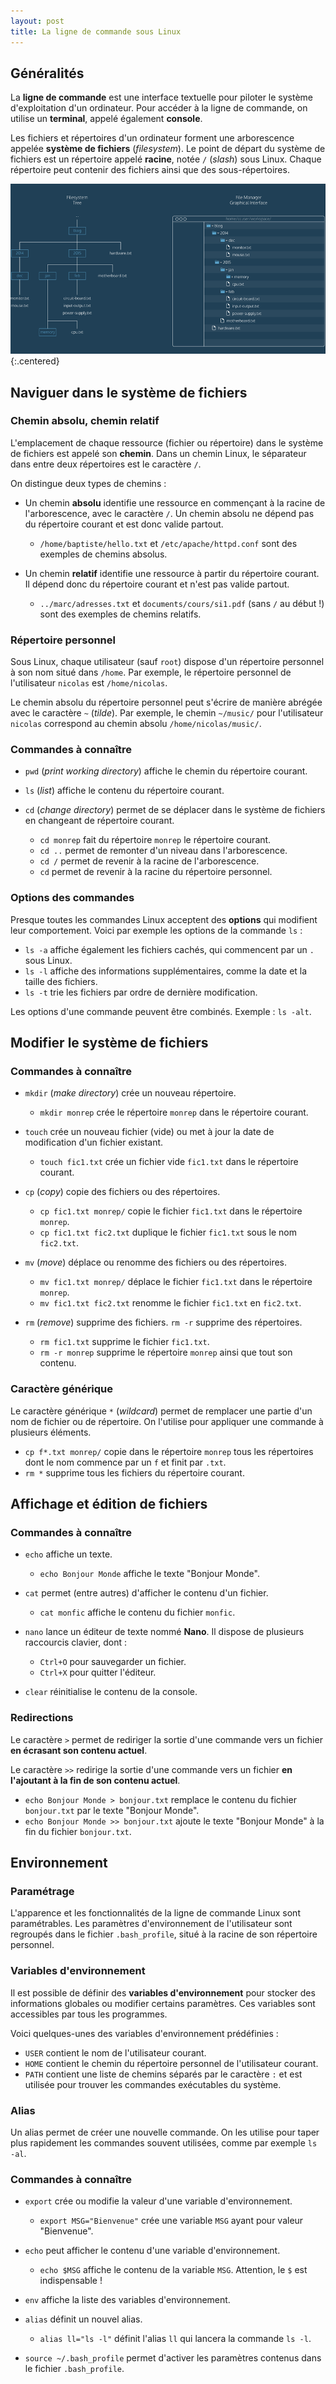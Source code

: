 ```yaml
---
layout: post
title: La ligne de commande sous Linux
---
```


## Généralités

La **ligne de commande** est une interface textuelle pour piloter le système d'exploitation d'un ordinateur. Pour accéder à la ligne de commande, on utilise un **terminal**, appelé également **console**.

Les fichiers et répertoires d'un ordinateur forment une arborescence appelée **système de fichiers** (*filesystem*). Le point de départ du système de fichiers est un répertoire appelé **racine**, notée `/` (*slash*) sous Linux. Chaque répertoire peut contenir des fichiers ainsi que des sous-répertoires.

![](../assets/ligne-commande-linux/codecademy-cmdline-filesystem-small.png)
{:.centered}

## Naviguer dans le système de fichiers

### Chemin absolu, chemin relatif

L'emplacement de chaque ressource (fichier ou répertoire) dans le système de fichiers est appelé son **chemin**. Dans un chemin Linux, le séparateur dans entre deux répertoires est le caractère `/`.

On distingue deux types de chemins :

* Un chemin **absolu** identifie une ressource en commençant à la racine de l'arborescence, avec le caractère `/`. Un chemin absolu ne dépend pas du répertoire courant et est donc valide partout.

    * `/home/baptiste/hello.txt` et `/etc/apache/httpd.conf` sont des exemples de chemins absolus.

* Un chemin **relatif** identifie une ressource à partir du répertoire courant. Il dépend donc du répertoire courant et n'est pas valide partout.

    * `../marc/adresses.txt` et `documents/cours/si1.pdf` (sans `/` au début !) sont des exemples de chemins relatifs.

### Répertoire personnel

Sous Linux, chaque utilisateur (sauf `root`) dispose d'un répertoire personnel à son nom situé dans `/home`. Par exemple, le répertoire personnel de l'utilisateur `nicolas` est `/home/nicolas`.

Le chemin absolu du répertoire personnel peut s'écrire de manière abrégée avec le caractère `~` (*tilde*). Par exemple, le chemin `~/music/` pour l'utilisateur `nicolas` correspond au chemin absolu `/home/nicolas/music/`.

### Commandes à connaître

* `pwd` (*print working directory*) affiche le chemin du répertoire courant.

* `ls` (*list*) affiche le contenu du répertoire courant.

* `cd` (*change directory*) permet de se déplacer dans le système de fichiers en changeant de répertoire courant. 

    * `cd monrep` fait du répertoire `monrep` le répertoire courant.
    * `cd ..` permet de remonter d'un niveau dans l'arborescence.
    * `cd /` permet de revenir à la racine de l'arborescence.
    * `cd` permet de revenir à la racine du répertoire personnel.

### Options des commandes

Presque toutes les commandes Linux acceptent des **options** qui modifient leur comportement. Voici par exemple les options de la commande `ls` :

* `ls -a` affiche également les fichiers cachés, qui commencent par un `.` sous Linux.
* `ls -l` affiche des informations supplémentaires, comme la date et la taille des fichiers.
* `ls -t` trie les fichiers par ordre de dernière modification.

Les options d'une commande peuvent être combinés. Exemple : `ls -alt`.

## Modifier le système de fichiers

### Commandes à connaître

* `mkdir` (*make directory*) crée un nouveau répertoire.

    * `mkdir monrep` crée le répertoire `monrep` dans le répertoire courant.

* `touch` crée un nouveau fichier (vide) ou met à jour la date de modification d'un fichier existant. 

    * `touch fic1.txt` crée un fichier vide `fic1.txt` dans le répertoire courant.

* `cp` (*copy*) copie des fichiers ou des répertoires. 

    * `cp fic1.txt monrep/` copie le fichier `fic1.txt` dans le répertoire `monrep`. 
    * `cp fic1.txt fic2.txt` duplique le fichier `fic1.txt` sous le nom `fic2.txt`.

* `mv` (*move*) déplace ou renomme des fichiers ou des répertoires. 

    * `mv fic1.txt monrep/` déplace le fichier `fic1.txt` dans le répertoire `monrep`.
    * `mv fic1.txt fic2.txt` renomme le fichier `fic1.txt` en `fic2.txt`.

* `rm` (*remove*) supprime des fichiers. `rm -r` supprime des répertoires.

    * `rm fic1.txt` supprime le fichier `fic1.txt`.
    * `rm -r monrep` supprime le répertoire `monrep` ainsi que tout son contenu.

### Caractère générique

Le caractère générique `*` (*wildcard*) permet de remplacer une partie d'un nom de fichier ou de répertoire. On l'utilise pour appliquer une commande à plusieurs éléments.

* `cp f*.txt monrep/` copie dans le répertoire `monrep` tous les répertoires dont le nom commence par un `f` et finit par `.txt`.
* `rm *` supprime tous les fichiers du répertoire courant.

## Affichage et édition de fichiers

### Commandes à connaître

* `echo` affiche un texte.

    * `echo Bonjour Monde` affiche le texte "Bonjour Monde".

* `cat` permet (entre autres) d'afficher le contenu d'un fichier.

    * `cat monfic` affiche le contenu du fichier `monfic`.

* `nano` lance un éditeur de texte nommé **Nano**. Il dispose de plusieurs raccourcis clavier, dont :

    * `Ctrl+O` pour sauvegarder un fichier.
    * `Ctrl+X` pour quitter l'éditeur.

* `clear` réinitialise le contenu de la console.

### Redirections

Le caractère `>` permet de rediriger la sortie d'une commande vers un fichier **en écrasant son contenu actuel**. 

Le caractère `>>` redirige la sortie d'une commande vers un fichier **en l'ajoutant à la fin de son contenu actuel**.

* `echo Bonjour Monde > bonjour.txt` remplace le contenu du fichier `bonjour.txt` par le texte "Bonjour Monde".
* `echo Bonjour Monde >> bonjour.txt` ajoute le texte "Bonjour Monde" à la fin du fichier `bonjour.txt`.

## Environnement

### Paramétrage

L'apparence et les fonctionnalités de la ligne de commande Linux sont paramétrables. Les paramètres d'environnement de l'utilisateur sont regroupés dans le fichier `.bash_profile`, situé à la racine de son répertoire personnel.

### Variables d'environnement

Il est possible de définir des **variables d'environnement** pour stocker des informations globales ou modifier certains paramètres. Ces variables sont accessibles par tous les programmes.

Voici quelques-unes des variables d'environnement prédéfinies : 

* `USER` contient le nom de l'utilisateur courant.
* `HOME` contient le chemin du répertoire personnel de l'utilisateur courant.
* `PATH` contient une liste de chemins séparés par le caractère `:` et est utilisée pour trouver les commandes exécutables du système.

### Alias

Un alias permet de créer une nouvelle commande. On les utilise pour taper plus rapidement les commandes souvent utilisées, comme par exemple `ls -al`.

### Commandes à connaître

* `export` crée ou modifie la valeur d'une variable d'environnement.

    * `export MSG="Bienvenue"` crée une variable `MSG` ayant pour valeur "Bienvenue".

* `echo` peut afficher le contenu d'une variable d'environnement.

    * `echo $MSG` affiche le contenu de la variable `MSG`. Attention, le `$` est indispensable !

* `env` affiche la liste des variables d'environnement.

* `alias` définit un nouvel alias.

    * `alias ll="ls -l"` définit l'alias `ll` qui lancera la commande `ls -l`.

* `source ~/.bash_profile` permet d'activer les paramètres contenus dans le fichier `.bash_profile`.
